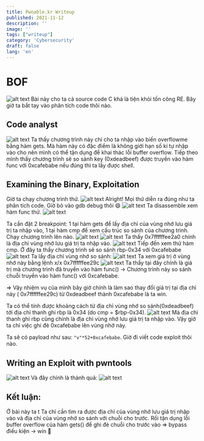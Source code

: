 ```yaml
---
title: Pwnable.kr Writeup
published: 2021-11-12
description: ''
image: ''
tags: ["writeup"]
category: 'Cybersecurity'
draft: false 
lang: 'en'
---
```


# BOF
![alt text](image.png)
Bài này cho ta cả source code C khá là tiện khỏi tốn công RE. Bây giờ ta bắt tay vào phân tích code thôi nào.
## Code analyst
![alt text](image-1.png)
Ta thấy chương trình này chỉ cho ta nhập vào biến overflowme bằng hàm gets. Mà hàm này có đặc điểm là không giới hạn số kí tự nhập vào cho nên mình có thể tận dụng để khai thác lỗi buffer overflow. Tiếp theo mình thấy chương trình sẽ so sánh key (0xdeadbeef) được truyền vào hàm func với 0xcafebabe nếu đúng thì ta lấy được shell.  
## Examining the Binary, Exploitation
Giờ ta chạy chương trình thử.
![alt text](image-2.png)
Alright! Mọi thứ diễn ra đúng như ta phân tích code. Giờ bỏ vào gdb debug thôi 😄
![alt text](image-3.png)
Ta disassemble xem hàm func  thử.
![alt text](image-4.png)

Ta cần đặt 2 breakpoint: 1 tại hàm gets để lấy địa chỉ của vùng nhớ lưu giá trị ta nhập vào, 1 tại hàm cmp để xem cấu trúc so sánh của chương trình. Chạy chương trình lên nào.
![alt text](image-5.png)
![alt text](image-6.png)
Ta thấy 0x7ffffffee2a0 chính là địa chỉ vùng nhớ lưu giá trị ta nhập vào.
![alt text](image-7.png)
Tiếp đến xem thử hàm cmp. Ở đây ta thấy chương trình sẽ so sánh rbp-0x34 với 0xcafebabe
![alt text](image-8.png)
Ta lấy địa chỉ vùng nhớ so sánh:
![alt text](image-9.png)
Ta xem giá trị ở vùng nhớ này bằng lệnh x/x 0x7ffffffee29c
![alt text](image-10.png)
Ta thấy tại đây chính là giá trị mà chương trình đã truyền vào hàm func() -> Chương trình này so sánh chuỗi truyền vào hàm func() với 0xcafebabe.

=> Vậy nhiệm vụ của mình bây giờ chính là làm sao thay đổi giá trị tại địa chỉ này ( 0x7ffffffee29c) từ 0xdeadbeef thành 0xcafebabe là ta win.

Ta có thể tính được khoảng cách từ địa chỉ vùng nhớ so sánh(0xdeadbeef) tới địa chỉ thanh ghi rbp là 0x34 (do cmp = $rbp-0x34). 
![alt text](image-11.png)
Mà địa chỉ thanh ghi rbp cũng chính là địa chỉ vùng nhớ lưu giá trị ta nhập vào. Vậy giờ ta chỉ việc ghi đè 0xcafebabe lên vùng nhớ này.

Ta sẽ có payload như sau: `"v"*52+0xcafebabe`.
Giờ đi viết code exploit thôi nào.
## Writing an Exploit with pwntools 
![alt text](image-12.png)
Và đây chính là thành quả: 
![alt text](image-13.png)
## Kết luận: 
Ở bài này ta t Ta chỉ cần tìm ra được địa chỉ của vùng nhớ lưu giá trị nhập vào và địa chỉ của vùng nhớ so sánh với chuỗi cho trước. Rồi tận dụng lỗi buffer overflow của hàm gets() để ghi đè chuỗi cho trước vào => bypass điều kiện -> win 👏